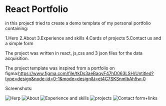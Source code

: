 # React Portfolio

in this projectI tried to create a demo template of my personal portfolio containing:

1.Hero
2.About
3.Experience and skills
4.Cards of projects
5.Contact us and a simple form

The project was written in react, js,css and 3 json files for the data acquisition.

The project template was inspired from a portfolio on figma:https://www.figma.com/file/tkDs3aeBaqvF47hD063LSH/Untitled?type=design&node-id=0-1&mode=design&t=et4C7SKSnmIbAh5w-0

Screenshots:

![Herp](screenshots/web1.PNG)
![About](screenshots/web2.PNG)
![Experience and skills](screenshots/web3.PNG)
![projects](screenshots/web4.PNG)
![Contact form+links](screenshots/web5.PNG)